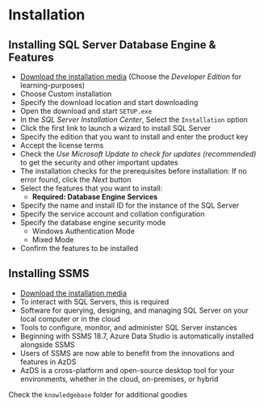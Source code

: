# Installation

## Installing SQL Server Database Engine & Features

- [Download the installation media](https://www.microsoft.com/en-us/sql-server/sql-server-downloads) (Choose the *Developer Edition* for learning-purposes)
- Choose Custom installation
- Specify the download location and start downloading
- Open the download and start `SETUP.exe`
- In the *SQL Server Installation Center*, Select the `Installation` option
- Click the first link to launch a wizard to install SQL Server
- Specify the edition that you want to install and enter the product key
- Accept the license terms
- Check the *Use Microsoft Update to check for updates (recommended)* to get the security and other important updates
- The installation checks for the prerequisites before installation: If no error found, click the *Next* button
- Select the features that you want to install:
  - **Required: Database Engine Services**
- Specify the name and install ID for the instance of the SQL Server
- Specify the service account and collation configuration
- Specify the database engine security mode
  - Windows Authentication Mode
  - Mixed Mode
- Confirm the features to be installed

## Installing SSMS

- [Download the installation media](https://docs.microsoft.com/en-us/sql/ssms/download-sql-server-management-studio-ssms?view=sql-server-ver15)
- To interact with SQL Servers, this is required
- Software for querying, designing, and managing SQL Server on your local computer or in the cloud
- Tools to configure, monitor, and administer SQL Server instances
- Beginning with SSMS 18.7, Azure Data Studio is automatically installed alongside SSMS
- Users of SSMS are now able to benefit from the innovations and features in AzDS
- AzDS is a cross-platform and open-source desktop tool for your environments, whether in the cloud, on-premises, or hybrid

Check the `knowledgebase` folder for additional goodies
